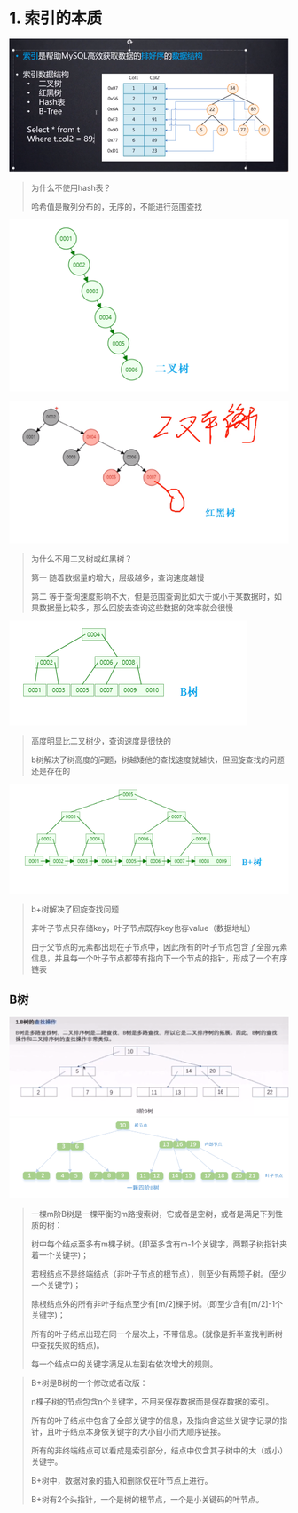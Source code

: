 # 1. 索引的本质

![](./img/001.png)
> 为什么不使用hash表？
>
> 哈希值是散列分布的，无序的，不能进行范围查找

![](./img/002.png)

![](./img/003.png)

> 为什么不用二叉树或红黑树？
>
>第一 随着数据量的增大，层级越多，查询速度越慢
>
>第二 等于查询速度影响不大，但是范围查询比如大于或小于某数据时，如果数据量比较多，那么回旋去查询这些数据的效率就会很慢

![](./img/004.png)
> 高度明显比二叉树少，查询速度是很快的
>
>b树解决了树高度的问题，树越矮他的查找速度就越快，但回旋查找的问题还是存在的

![](./img/005.png)
> b+树解决了回旋查找问题
>
>非叶子节点只存储key，叶子节点既存key也存value（数据地址）
>
>由于父节点的元素都出现在子节点中，因此所有的叶子节点包含了全部元素信息，并且每一个叶子节点都带有指向下一个节点的指针，形成了一个有序链表

## B树

![](./img/0041.png)
![](./img/0042.png)

> 一棵m阶B树是一棵平衡的m路搜索树，它或者是空树，或者是满足下列性质的树：
>
>树中每个结点至多有m棵子树。(即至多含有m-1个关键字，两颗子树指针夹着一个关键字)；
>
>若根结点不是终端结点（非叶子节点的根节点），则至少有两颗子树。(至少一个关键字)；
>
>除根结点外的所有非叶子结点至少有[m/2]棵子树。(即至少含有[m/2]-1个关键字)；
>
>所有的叶子结点出现在同一个层次上，不带信息。(就像是折半查找判断树中查找失败的结点)。
>
>每一个结点中的关键字满足从左到右依次增大的规则。

> B+树是B树的一个修改或者改版：
>
>n棵子树的节点包含n个关键字，不用来保存数据而是保存数据的索引。
>
>所有的叶子结点中包含了全部关键字的信息，及指向含这些关键字记录的指针，且叶子结点本身依关键字的大小自小而大顺序链接。
>
>所有的非终端结点可以看成是索引部分，结点中仅含其子树中的大（或小）关键字。
>
>B+树中，数据对象的插入和删除仅在叶节点上进行。
>
>B+树有2个头指针，一个是树的根节点，一个是小关键码的叶节点。